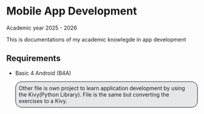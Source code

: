 # Mobile App Development
Academic year 2025 - 2026

This is documentations of my academic knowlegde in app development

## Requirements 
- Basic 4 Android (B4A)

  <div style='border: 1px solid #000000; border-radius: 16px; padding: 8px; background-color: #e5e7eb'>
    Other file is own project to learn application development by using the Kivy(Python Library). File is the same but converting the exercises to a Kivy.
  </div>
